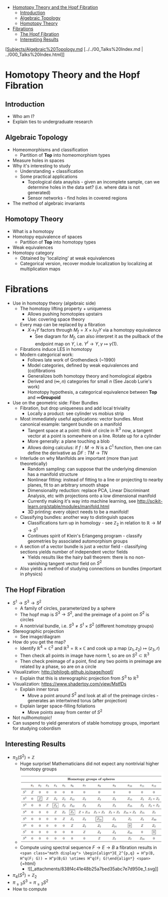 -   [Homotopy Theory and the Hopf Fibration](#homotopy-theory-and-the-hopf-fibration)
    -   [Introduction](#introduction)
    -   [Algebraic Topology](#algebraic-topology)
    -   [Homotopy Theory](#homotopy-theory)
-   [Fibrations](#fibrations)
    -   [The Hopf Fibration](#the-hopf-fibration)
    -   [Interesting Results](#interesting-results)














[[Subjects/Algebraic%20Topology.md](../Subjects/Algebraic%20Topology.md) [../../00_Talks%20Index.md | ../000_Talks%20Index.html]]

# Homotopy Theory and the Hopf Fibration

## Introduction

-   Who am I?
-   Explain ties to undergraduate research

## Algebraic Topology

-   Homeomorphisms and classification
    -   Partition of $\mathbf{Top}$ into homeomorphism types
-   Measure holes in spaces
-   Why it's interesting to study
    -   Understanding + classification
    -   Some practical applications
        -   Topological data anaylsis - given an incomplete sample, can we determine holes in the data set? (i.e. where data is not generated)
        -   Sensor networks - find holes in covered regions
-   The method of algebraic invariants

## Homotopy Theory

-   What is a homotopy
-   Homotopy equivalence of spaces
    -   Partition of $\mathbf{Top}$ into homotopy types
-   Weak equivalences
-   Homotopy category
    -   Obtained by 'localizing' at weak equivalences
    -   Categorical version, recover module localization by localizing at multiplication maps

# Fibrations

-   Use in homotopy theory (algebraic side)
    -   The homotopy lifting property + uniqueness
        -   Allows pushing homotopies upstairs
        -   Use: covering space theory
    -   Every map can be replaced by a fibration
        -   $X \to_f Y$ factors through $M_f = X \times I \cup_f Y$ via a homotopy equivalence
            -   See diagram for $M_f$, can also interpret it as the pullback of the endpoint map on $Y$, i.e. $Y^I \to Y, \gamma \mapsto \gamma(1)$.
    -   Fibrations induce LES in homotopy
    -   Modern categorical work:
        -   Follows late work of Grothendieck (\~1990)
        -   Model categories, defined by weak equivalences and (co)fibrations
        -   Generalizes both homotopy theory and homological algebra
        -   Derived and $(\infty, n)$ categories for small $n$ (See Jacob Lurie's work)
        -   Homotopy hypothesis, a categorical equivalence between $\mathbf{Top}$ and $\infty\mathbf{Groupoid}$
-   Use on the geometric side: Fiber Bundles
    -   Fibration, but drop uniqueness and add local triviality
        -   Locally a product: see cylinder vs mobius strip
    -   Most immediately useful applications: vector bundles. Most canonical example: tangent bundle on a manifold
        -   Tangent space at a point: think of circle in $\mathbb{R}^3$ now, a tangent vector at a point is somewhere on a line. Rotate up for a cylinder
        -   More generally: a plane touching a blob
        -   Allows doing calculus: if $f: M \to N$ is a $C^1$ function, then one can define the derivative as $DF: TM \to TN$
    -   Interlude on why Manifolds are important (more than just theoretically)
        -   Random sampling: can suppose that the underlying dimension has a manifold structure
        -   Nonlinear fitting: instead of fitting to a line or projecting to nearby planes, fit to an arbitrary smooth shape
        -   Dimensionality reduction: replace PCA, Linear Discriminant Analysis, etc with projections onto a low dimensional manifold
        -   Currently making it's way into machine learning, see <http://scikit-learn.org/stable/modules/manifold.html>
        -   3D printing: every object needs to be a manifold!
    -   Classifying bundles: another way to distinguish spaces
        -   Classifications turn up in homology - see $\mathbb{Z}_2$ in relation to ${\mathbb{R}}\to M \to S^1$
        -   Continues spirit of Klein's Erlangeng program - classify geometries by associated automorphism groups
    -   A section of a vector bundle is just a vector field - classifying sections yields number of independent vector fields
        -   Yields results like the hairy ball theorem: there is no non-vanishing tangent vector field on $S^2$
    -   Also yields a method of studying connections on bundles (important in physics)

## The Hopf Fibration

-   $S^1 \to S^3 \to S^2$
    -   A family of circles, parameterized by a sphere
    -   The hopf map is $S^3 \to S^2$, and the preimage of a point on $S^2$ is circles
    -   A nontrivial bundle, i.e. $S^3 \neq S^1 \times S^2$ (different homotopy groups)
-   Stereographic projection
    -   See image/diagram
-   How do you get the map?
    -   Identify $\mathbb{R}^4 = \mathbb{C}^2$ and $\mathbb{R}^3 = \mathbb{R} \times \mathbb{C}$ and cook up a map $(z_1, z_2) \mapsto (z_3, r)$
    -   Then check all points in image have norm 1, so are on $S^2 \subset \mathbb{R}^3$
    -   Then check preimage of a point, find any two points in preimage are related by a phase, so are on a circle
-   Visualization: <http://philogb.github.io/page/hopf/>
    -   Explain that this is stereographic projection from $S^3$ to $\mathbb{R}^3$
-   Visualization: <https://www.shadertoy.com/view/MstfDs>
    -   Explain inner torus
        -   Move a point around $S^2$ and look at all of the preimage circles - generates an intertwined torus (after projection)
    -   Explain larger space-filling foliations
        -   Move points away from center of $S^2$
-   Not nullhomotopic!
-   Can suspend to yield generators of stable homotopy groups, important for studying cobordism

## Interesting Results

-   $\pi_3(S^2) = \mathbb{Z}$
    -   Huge surprise! Mathematicians did not expect any nontrivial higher homotopy groups
    -   ![asdsa](_attachments/homotopyGroupsStabilize.png "fig:")
    -   Compute using spectral sequence $F \to E \to B$ a fibration results in `
        <span class="math display">
        \begin{align*}E_2^{p,q} = H^p(B, H^q(F; G)) = H^p(B;G) \otimes H^q(F; G)\end{align*}
        <span>`{=html}
        -   ![[_attachments/838f4c41e48b25a7bed35abc7e7d950e_1.svg]]
-   $\pi_4(S^2) = \mathbb{Z}_2$
-   $\pi_{\geq 3} S^3 = \pi_{\geq 3} S^2$
-   How to compute
